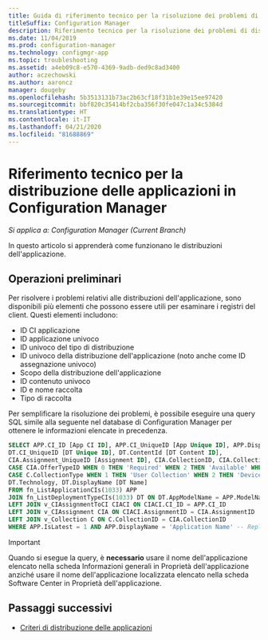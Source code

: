```yaml
---
title: Guida di riferimento tecnico per la risoluzione dei problemi di distribuzione delle applicazioni
titleSuffix: Configuration Manager
description: Riferimento tecnico per la risoluzione dei problemi di distribuzione delle applicazioni in Configuration Manager.
ms.date: 11/04/2019
ms.prod: configuration-manager
ms.technology: configmgr-app
ms.topic: troubleshooting
ms.assetid: a4eb09c8-e570-4369-9adb-ded9c8ad3400
author: aczechowski
ms.author: aaroncz
manager: dougeby
ms.openlocfilehash: 5b3513131b73ac2b63cf18f31b1e39e15ee97420
ms.sourcegitcommit: bbf820c35414bf2cba356f30fe047c1a34c5384d
ms.translationtype: HT
ms.contentlocale: it-IT
ms.lasthandoff: 04/21/2020
ms.locfileid: "81688869"
---
```

# <a name="technical-reference-for-application-deployment-in-configuration-manager"></a>Riferimento tecnico per la distribuzione delle applicazioni in Configuration Manager

*Si applica a: Configuration Manager (Current Branch)*

In questo articolo si apprenderà come funzionano le distribuzioni dell'applicazione.

## <a name="before-you-begin"></a>Operazioni preliminari

Per risolvere i problemi relativi alle distribuzioni dell'applicazione, sono disponibili più elementi che possono essere utili per esaminare i registri del client. Questi elementi includono:

- ID CI applicazione
- ID applicazione univoco
- ID univoco del tipo di distribuzione
- ID univoco della distribuzione dell'applicazione (noto anche come ID assegnazione univoco)
- Scopo della distribuzione dell'applicazione
- ID contenuto univoco
- ID e nome raccolta
- Tipo di raccolta

Per semplificare la risoluzione dei problemi, è possibile eseguire una query SQL simile alla seguente nel database di Configuration Manager per ottenere le informazioni elencate in precedenza.

```sql
SELECT APP.CI_ID [App CI ID], APP.CI_UniqueID [App Unique ID], APP.DisplayName [App Name],
DT.CI_UniqueID [DT Unique ID], DT.ContentId [DT Content ID],
CIA.Assignment_UniqueID [Assignment ID], CIA.CollectionID, CIA.CollectionName,
CASE CIA.OfferTypeID WHEN 0 THEN 'Required' WHEN 2 THEN 'Available' WHEN 3 THEN 'Simulate' ELSE 'Unknown' END AS [Deployment Purpose],
CASE C.CollectionType WHEN 1 THEN 'User Collection' WHEN 2 THEN 'Device Collection' ELSE 'Unknown' END AS [Collection Type],
DT.Technology, DT.DisplayName [DT Name]
FROM fn_ListApplicationCIs(1033) APP
JOIN fn_ListDeploymentTypeCIs(1033) DT ON DT.AppModelName = APP.ModelName AND DT.IsLatest = 1
LEFT JOIN v_CIAssignmentToCI CIACI ON CIACI.CI_ID = APP.CI_ID
LEFT JOIN v_CIAssignment CIA ON CIACI.AssignmentID = CIA.AssignmentID
LEFT JOIN v_Collection C ON C.CollectionID = CIA.CollectionID
WHERE APP.IsLatest = 1 AND APP.DisplayName = 'Application Name' -- Replace Application Name
```

> [!IMPORTANT]
> Quando si esegue la query, è **necessario** usare il nome dell'applicazione elencato nella scheda Informazioni generali in Proprietà dell'applicazione anziché usare il nome dell'applicazione localizzata elencato nella scheda Software Center in Proprietà dell'applicazione.

## <a name="next-steps"></a>Passaggi successivi

- [Criteri di distribuzione delle applicazioni](deployment-policy-technical-reference.md)
